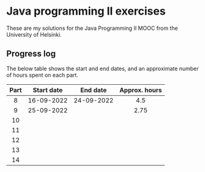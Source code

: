 # Java programming II exercises

These are my solutions for the Java Programming II MOOC from the University of
Helsinki.

## Progress log

The below table shows the start and end dates, and an approximate number of 
hours spent on each part.

| Part | Start date | End date | Approx. hours |
|:----:|------------|----------|:-------------:|
| 8    | 16-09-2022 |24-09-2022| 4.5           |
| 9    | 25-09-2022 |          | 2.75          |
| 10   |            |          |               |
| 11   |            |          |               |
| 12   |            |          |               |
| 13   |            |          |               |
| 14   |            |          |               |